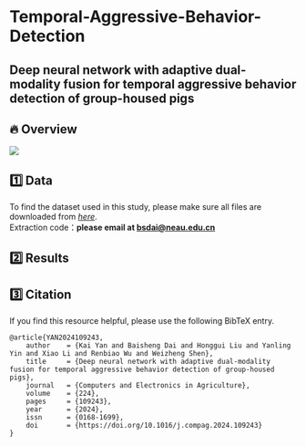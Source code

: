 # Temporal-Aggressive-Behavior-Detection
## Deep neural network with adaptive dual-modality fusion for temporal aggressive behavior detection of group-housed pigs

## 🔥 Overview
![](./figs/framework.png)

## 1️⃣ Data
To find the dataset used in this study, please make sure all files are downloaded from [*here*](https://pan.baidu.com/s/1knwfh46GtiSWgxy8JoXN8g).  
Extraction code：**please email at bsdai@neau.edu.cn**


## 2️⃣ Results


## 3️⃣ Citation
If you find this resource helpful, please use the following BibTeX entry.
```
@article{YAN2024109243,
    author    = {Kai Yan and Baisheng Dai and Honggui Liu and Yanling Yin and Xiao Li and Renbiao Wu and Weizheng Shen},
    title     = {Deep neural network with adaptive dual-modality fusion for temporal aggressive behavior detection of group-housed pigs},
    journal   = {Computers and Electronics in Agriculture},
    volume    = {224},
    pages     = {109243},
    year      = {2024},
    issn      = {0168-1699},
    doi       = {https://doi.org/10.1016/j.compag.2024.109243}
}
```
